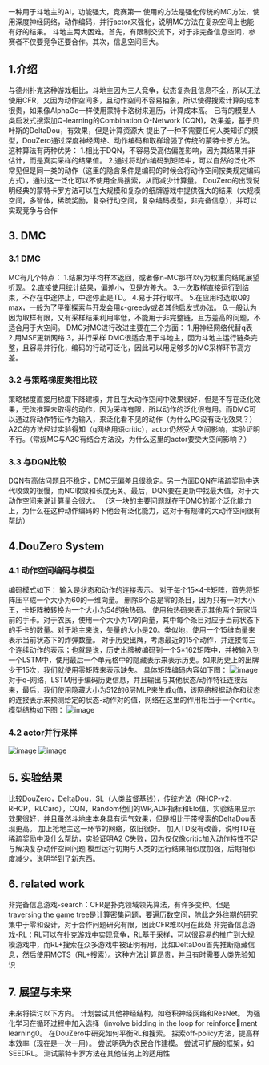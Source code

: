 一种用于斗地主的AI，功能强大，竞赛第一
使用的方法是强化传统的MC方法，使用深度神经网络，动作编码，并行actor来强化，说明MC方法在复杂空间上也能有好的结果。
斗地主两大困难。首先，有限制交流下，对于非完备信息空间，参赛者不仅要竞争还要合作。其次，信息空间巨大。
## 1.介绍 ##
与德州扑克这种游戏相比，斗地主因为三人竞争，状态复杂且信息不全，所以无法使用CFR，又因为动作空间多，且动作空间不容易抽象，所以使得搜索计算的成本很贵，如果像AlphaGo一样使用蒙特卡洛树来遍历，计算成本高。
已有的模型人类启发式搜索加Q-learning的Combination Q-Network (CQN)，效果差，基于贝叶斯的DeltaDou，有效果，但是计算资源大
提出了一种不需要任何人类知识的模型，DouZero通过深度神经网络、动作编码和取样增强了传统的蒙特卡罗方法。
这种算法有两种优势：
1.相比于DQN，不容易受高估偏差影响，因为其结果并非估计，而是真实采样的结果值。
2.通过将动作编码到矩阵中，可以自然的泛化不常见但是同一类的动作（这里的隐含条件是编码的时候会将动作空间按类规定编码方式），通过这一泛化可以不使用全局搜索，从而减少计算量。
DouZero的出现说明经典的蒙特卡罗方法可以在大规模和复杂的纸牌游戏中提供强大的结果（大规模空间，多智体，稀疏奖励，复杂行动空间，复杂编码模型，非完备信息），并可以实现竞争与合作
## 3. DMC ##
### 3.1 DMC ###
MC有几个特点：
1.结果为平均样本返回，或者像n-MC那样以γ为权重向结尾展望折现。
2.直接使用统计结果，偏差小，但是方差大。
3.一次取样直接运行到结束，不存在中途停止，中途停止是TD。
4.易于并行取样。
5.在应用时选取Q的max，一般为了平衡探索与开发会用ε-greedy或者其他启发式办法。
6.一般认为因为取样有限，又有采样结果利用率低，不能用于非完整链，且方差高的问题，不适合用于大空间。
DMC对MC进行改进主要在三个方面：
1.用神经网络代替q表
2.用MSE更新网络
3，并行采样
DMC很适合用于斗地主，因为斗地主运行链条完整，且容易并行化，编码的行动可泛化，因此可以用足够多的MC采样环节高方差。
### 3.2 与策略梯度类相比较 ###
策略梯度直接用梯度下降建模，并且在大动作空间中效果很好，但是不存在泛化效果，无法推理未取得的动作，因为采样有限，所以动作的泛化很有用。而DMC可以通过将动作特征作为输入，来泛化看不见的动作（为什么PG没有泛化效果？）
A2C的方法经过实验得知（q网络用语critic），actor仍然受大空间影响，实验证明不行。（常规MC与A2C有结合方法没，为什么这里的actor要受大空间影响？）
### 3.3 与DQN比较 ###
DQN有高估问题且不稳定，DMC无偏差且很稳定。另一方面DQN在稀疏奖励中迭代收敛的很慢，而NC收敛和长度无关。最后，DQN要在更新中找最大值，对于大动作空间来说计算量会很大。
（这一块的主要问题就在于DMC的那个泛化能力上，为什么在这种动作编码的下他会有泛化能力，这对于有规律的大动作空间很有帮助）
## 4.DouZero System ##
### 4.1 动作空间编码与模型 ###
编码模式如下：
输入是状态和动作的连接表示。
对于每个15×4卡矩阵，首先将矩阵压平成一个大小为60的一维向量。
删除6个总是零的条目，因为只有一对大小王，卡矩阵被转换为一个大小为54的独热码。
使用独热码来表示其他两个玩家当前的手卡。对于农民，使用一个大小为17的向量，其中每个条目对应于当前状态下的手卡的数量。对于地主来说，矢量的大小是20。类似地，使用一个15维向量来表示当前状态下的炸弹数量。
对于历史出牌，考虑最近的15个动作，并连接每三个连续动作的表示；也就是说，历史出牌被编码到一个5×162矩阵中，并被输入到一个LSTM中，使用最后一个单元格中的隐藏表示来表示历史。如果历史上的出牌少于15次，我们就使用零矩阵来表示缺失。
具体矩阵编码内容如下图：
![image](/非完备信息相关论文记录/images/a1.png)
对于q-网络，LSTM用于编码历史信息，并且输出与其他状态/动作特征连接起来，最后，我们使用隐藏大小为512的6层MLP来生成q值，该网络根据动作和状态的连接表示来预测给定的状态-动作对的值，网络在这里的作用相当于一个critic。模型结构如下图：
![image](/非完备信息相关论文记录/images/b1.png)
### 4.2 actor并行采样 ###
![image](/非完备信息相关论文记录/images/c1.png)
![image](/非完备信息相关论文记录/images/d1.png)
## 5. 实验结果 ##
比较DouZero，DeltaDou，SL（人类监督基线），传统方法（RHCP-v2，RHCP，RLCard），CQN，Random他们的WP,ADP指标和Elo值，实验结果显示效果很好，并且虽然斗地主本身具有运气效果，但是相比于带搜索的DeltaDou表现更高。
加上抢地主这一环节的网络，依旧很好。
加入TD没有改善，说明TD在稀疏奖励中没什么帮助，实验证明A2
C失败，因为仅仅像critic加入动作特性不足与解决复杂动作空间问题
模型运行初期与人类的运行结果相似度加强，后期相似度减少，说明学到了新东西。
## 6. related work ##
非完备信息游戏-search：CFR是扑克领域领先算法，有许多变种。但是traversing the game tree是计算密集问题，要遍历数空间，除此之外往期的研究集中于零和设计，对于合作问题研究有限，因此CFR难以用在此处
非完备信息游戏-RL：RL可以在扑克游戏中实现竞争，RL基于采样，可以很容易的推广到大规模游戏中，而RL+搜索在众多游戏中被证明有用，比如DeltaDou首先推断隐藏信息，然后使用MCTS（RL+搜索）。这种方法计算昂贵，并且有时需要人类先验知识
## 7. 展望与未来 ##
未来将探讨以下方向。
计划尝试其他神经结构，如卷积神经网络和ResNet。
为强化学习在循环过程中加入选择（involve bidding in the loop for reinforcement learning0。
在DouZero中研究如何平衡RL和搜索。
探索off-policy方法，提高样本效率（现在是一次一用）。
尝试明确为农民合作建模。
尝试可扩展的框架，如SEEDRL。
测试蒙特卡罗方法在其他任务上的适用性

